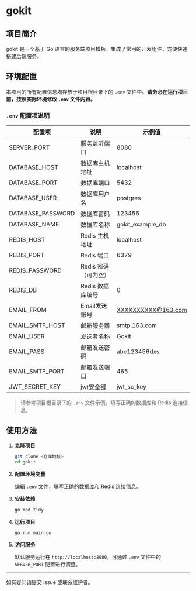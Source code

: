# gokit

## 项目简介

gokit 是一个基于 Go 语言的服务端项目模板，集成了常用的开发组件，方便快速搭建后端服务。

## 环境配置

本项目的所有配置信息均存放于项目根目录下的 `.env` 文件中。**请务必在运行项目前，按照实际环境修改 `.env` 文件内容。**

### `.env` 配置项说明

| 配置项              | 说明                   | 示例值                |
|---------------------|------------------------|-----------------------|
| SERVER_PORT         | 服务监听端口           | 8080                  |
| DATABASE_HOST       | 数据库主机地址         | localhost             |
| DATABASE_PORT       | 数据库端口             | 5432                  |
| DATABASE_USER       | 数据库用户名           | postgres              |
| DATABASE_PASSWORD   | 数据库密码             | 123456                |
| DATABASE_NAME       | 数据库名称             | gokit_example_db      |
| REDIS_HOST          | Redis 主机地址         | localhost             |
| REDIS_PORT          | Redis 端口             | 6379                  |
| REDIS_PASSWORD      | Redis 密码（可为空）   |                       |
| REDIS_DB            | Redis 数据库编号       | 0                     |
| EMAIL_FROM          | Email发送账号          | XXXXXXXXXX@163.com    |
| EMAIL_SMTP_HOST     | 邮箱服务器             | smtp.163.com           |
| EMAIL_USER          | 发送者名称              | Gokit                 |
| EMAIL_PASS          | 邮箱发送密码             | abc123456dxs           |
| EMAIL_SMTP_PORT     | 邮箱发送端口              |465                    | 
| JWT_SECRET_KEY      | jwt安全键                |jwt_sc_key          |

> 请参考项目根目录下的 `.env` 文件示例，填写正确的数据库和 Redis 连接信息。

## 使用方法

1. **克隆项目**

   ```bash
   git clone <仓库地址>
   cd gokit
   ```

2. **配置环境变量**

   编辑 `.env` 文件，填写正确的数据库和 Redis 连接信息。

3. **安装依赖**

   ```bash
   go mod tidy
   ```

4. **运行项目**

   ```bash
   go run main.go
   ```

5. **访问服务**

   默认服务运行在 `http://localhost:8080`，可通过 `.env` 文件中的 `SERVER_PORT` 配置进行调整。

---

如有疑问请提交 issue 或联系维护者。


